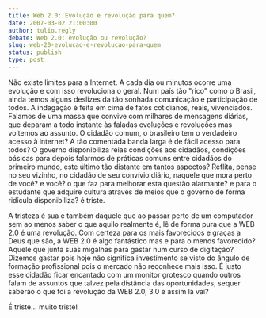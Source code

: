 ```yaml
---
title: Web 2.0: Evolução e revolução para quem?
date: 2007-03-02 21:00:00
author: tulio.regly
debate: Web 2.0: evolução ou revolução?
slug: web-20-evolucao-e-revolucao-para-quem
status: publish 
type: post
---
```


Não existe limites para a Internet. A cada dia ou minutos ocorre uma evolução e com isso revoluciona o geral. Num país tão "rico" como o Brasil, ainda temos alguns deslizes da tão sonhada comunicação e participação de todos. A indagação é feita em cima de fatos cotidianos, reais, vivenciados. Falamos de uma massa que convive com milhares de mensagens diárias, que deparam a todo instante às faladas evoluções e revoluções mas voltemos ao assunto. O cidadão comum, o brasileiro tem o verdadeiro acesso à internet? A tão comentada banda larga é de fácil acesso para todos? O governo disponibiliza reias condições aos cidadãos, condições básicas para depois falarmos de práticas comuns entre cidadãos do primeiro mundo, este último tão distante em tantos aspectos? Reflita, pense no seu vizinho, no cidadão de seu convívio diário, naquele que mora perto de você? e você? o que faz para melhorar esta questão alarmante? e para o estudante que adquire cultura através de meios que o governo de forma ridícula disponibiliza? é triste.  

A tristeza é sua e também daquele que ao passar perto de um computador sem ao menos saber o que aquilo realmente é, lê de forma pura que a WEB 2.0 é uma revolução. Com certeza para os mais favorecidos e graças a Deus que são, a WEB 2.0 é algo fantástico mas e para o menos favorecido? Aquele que junta suas migalhas para gastar num curso de digitação? Dizemos gastar pois hoje não significa investimento se visto do ângulo de formação profissional pois o mercado não reconhece mais isso. É justo esse cidadão ficar encantado com um monitor grotesco quando outros falam de assuntos que talvez pela distância das oportunidades, sequer saberão o que foi a revolução da WEB 2.0, 3.0 e assim lá vai?  

  

É triste... muito triste!

